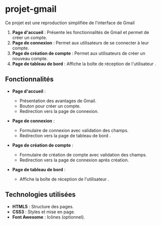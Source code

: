 # projet-gmail

Ce projet est une reproduction simplifiée de l'interface de Gmail

1. **Page d'accueil** : Présente les fonctionnalités de Gmail et permet de créer un compte.
2. **Page de connexion** : Permet aux utilisateurs de se connecter à leur compte.
3. **Page de création de compte** : Permet aux utilisateurs de créer un nouveau compte.
4. **Page de tableau de bord** : Affiche la boîte de réception de l'utilisateur .

## Fonctionnalités

- **Page d'accueil** :
  - Présentation des avantages de Gmail.
  - Bouton pour créer un compte.
  - Redirection vers la page de connexion.

- **Page de connexion** :
  - Formulaire de connexion avec validation des champs.
  - Redirection vers la page de tableau de bord .

- **Page de création de compte** :
  - Formulaire de création de compte avec validation des champs.
  - Redirection vers la page de connexion après création.

- **Page de tableau de bord** :
  - Affiche la boîte de réception de l'utilisateur .

## Technologies utilisées

- **HTML5** : Structure des pages.
- **CSS3** : Styles et mise en page.
- **Font Awesome** : Icônes (optionnel).


